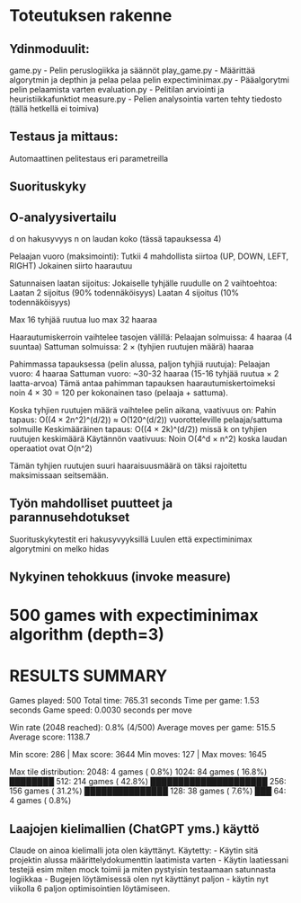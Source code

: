 # Toteutuksen rakenne

## Ydinmoduulit:
game.py - Pelin peruslogiikka ja säännöt
play_game.py - Määrittää algorytmin ja depthin ja pelaa pelaa pelin
expectiminimax.py - Pääalgorytmi pelin pelaamista varten
evaluation.py - Pelitilan arviointi ja heuristiikkafunktiot
measure.py - Pelien analysointia varten tehty tiedosto (tällä hetkellä ei toimiva)

## Testaus ja mittaus:
Automaattinen pelitestaus eri parametreilla

## Suorituskyky

## O-analyysivertailu

d on hakusyvyys
n on laudan koko (tässä tapauksessa 4)

Pelaajan vuoro (maksimointi):
Tutkii 4 mahdollista siirtoa (UP, DOWN, LEFT, RIGHT)
Jokainen siirto haarautuu

Satunnaisen laatan sijoitus:
Jokaiselle tyhjälle ruudulle on 2 vaihtoehtoa:
Laatan 2 sijoitus (90% todennäköisyys)
Laatan 4 sijoitus (10% todennäköisyys)

Max 16 tyhjää ruutua luo max 32 haaraa

Haarautumiskerroin vaihtelee tasojen välillä:
Pelaajan solmuissa: 4 haaraa (4 suuntaa)
Sattuman solmuissa: 2 × (tyhjien ruutujen määrä) haaraa

Pahimmassa tapauksessa (pelin alussa, paljon tyhjiä ruutuja):
Pelaajan vuoro: 4 haaraa
Sattuman vuoro: ~30-32 haaraa (15-16 tyhjää ruutua × 2 laatta-arvoa)
Tämä antaa pahimman tapauksen haarautumiskertoimeksi noin 4 × 30 = 120 per kokonainen taso (pelaaja + sattuma).

Koska tyhjien ruutujen määrä vaihtelee pelin aikana, vaativuus on:
Pahin tapaus: O((4 × 2n^2)^(d/2)) ≈ O(120^(d/2)) vuorotteleville pelaaja/sattuma solmuille
Keskimääräinen tapaus: O((4 × 2k)^(d/2)) missä k on tyhjien ruutujen keskimäärä
Käytännön vaativuus: Noin O(4^d × n^2) koska laudan operaatiot ovat O(n^2)

Tämän tyhjien ruutujen suuri haaraisuusmäärä on täksi rajoitettu maksimissaan seitsemään.

## Työn mahdolliset puutteet ja parannusehdotukset
Suorituskykytestit eri hakusyvyyksillä
Luulen että expectiminimax algorytmini on melko hidas

## Nykyinen tehokkuus (invoke measure)
500 games with expectiminimax algorithm (depth=3)
==================================================
RESULTS SUMMARY
==================================================
Games played: 500
Total time: 765.31 seconds
Time per game: 1.53 seconds
Game speed: 0.0030 seconds per move

Win rate (2048 reached): 0.8% (4/500)
Average moves per game: 515.5
Average score: 1138.7

Min score: 286 | Max score: 3644
Min moves: 127 | Max moves: 1645

Max tile distribution:
   2048:   4 games (  0.8%) 
   1024:  84 games ( 16.8%) ████████
    512: 214 games ( 42.8%) █████████████████████
    256: 156 games ( 31.2%) ███████████████
    128:  38 games (  7.6%) ███
     64:   4 games (  0.8%)

## Laajojen kielimallien (ChatGPT yms.) käyttö
Claude on ainoa kielimalli jota olen käyttänyt.
Käytetty:
    - Käytin sitä projektin alussa määrittelydokumenttin laatimista varten
    - Käytin laatiessani testejä esim miten mock toimii ja miten pystyisin testaamaan satunnasta logiikkaa
    - Bugejen löytämisessä olen nyt käyttänyt paljon
    - käytin nyt viikolla 6 paljon optimisointien löytämiseen.
